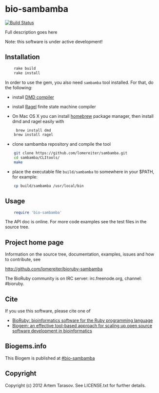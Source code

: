 # bio-sambamba

[![Build Status](https://secure.travis-ci.org/lomereiter/bioruby-sambamba.png)](http://travis-ci.org/lomereiter/bioruby-sambamba)

Full description goes here

Note: this software is under active development!

## Installation

```sh
    rake build
    rake install
```

In order to use the gem, you also need <code>sambamba</code> tool installed.
For that, do the following:

* install [DMD compiler](http://dlang.org/download.html)
* install [Ragel](http://www.complang.org/ragel/) finite state machine compiler

* On Mac OS X you can install [homebrew](http://mxcl.github.com/homebrew/) package manager, 
then install dmd and ragel easily with 

```sh
     brew install dmd
    brew install ragel
```

* clone sambamba repository and compile the tool

```sh
    git clone https://github.com/lomereiter/sambamba.git
    cd sambamba/CLItools/
    make
```

* place the executable file <code>build/sambamba</code> to somewhere in your $PATH,
  for example:

```sh
    cp build/sambamba /usr/local/bin
```

## Usage

```ruby
    require 'bio-sambamba'
```

The API doc is online. For more code examples see the test files in
the source tree.
        
## Project home page

Information on the source tree, documentation, examples, issues and
how to contribute, see

  http://github.com/lomereiter/bioruby-sambamba

The BioRuby community is on IRC server: irc.freenode.org, channel: #bioruby.

## Cite

If you use this software, please cite one of
  
* [BioRuby: bioinformatics software for the Ruby programming language](http://dx.doi.org/10.1093/bioinformatics/btq475)
* [Biogem: an effective tool-based approach for scaling up open source software development in bioinformatics](http://dx.doi.org/10.1093/bioinformatics/bts080)

## Biogems.info

This Biogem is published at [#bio-sambamba](http://biogems.info/index.html)

## Copyright

Copyright (c) 2012 Artem Tarasov. See LICENSE.txt for further details.

